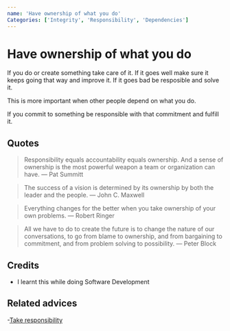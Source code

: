 ```yaml
---
name: 'Have ownership of what you do'
Categories: ['Integrity', 'Responsibility', 'Dependencies']
---
```

# Have ownership of what you do

If you do or create something take care of it. If it goes well make sure it keeps going that way and improve it. If it goes bad be resposible and solve it.

This is more important when other people depend on what you do.

If you commit to something be responsible with that commitment and fulfill it.

## Quotes

> Responsibility equals accountability equals ownership. And a sense of ownership is the most powerful weapon a team or organization can have. ― Pat Summitt

> The success of a vision is determined by its ownership by both the leader and the people. ― John C. Maxwell

> Everything changes for the better when you take ownership of your own problems. ― Robert Ringer

> All we have to do to create the future is to change the nature of our conversations, to go from blame to ownership, and from bargaining to commitment, and from problem solving to possibility. ― Peter Block

## Credits

- I learnt this while doing Software Development

## Related advices

-[Take responsibility](../Take%20responsibility/index.md) 